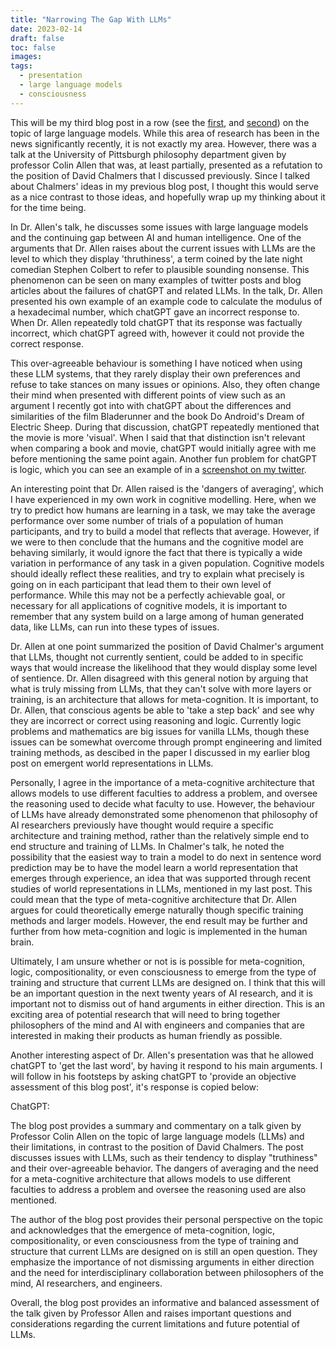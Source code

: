 ```yaml
---
title: "Narrowing The Gap With LLMs"
date: 2023-02-14
draft: false
toc: false
images:
tags:
  - presentation
  - large language models
  - consciousness 
---
```


This will be my third blog post in a row (see the [first](https://tylerjamesmalloy.github.io/posts/sentience/), and [second](https://tylerjamesmalloy.github.io/posts/neurips-2022/)) on the topic of large language models. While this area of research has been in the news significantly recently, it is not exactly my area. However, there was a talk at the University of Pittsburgh philosophy department given by professor Colin Allen that was, at least partially, presented as a refutation to the position of David Chalmers that I discussed previously. Since I talked about Chalmers' ideas in my previous blog post, I thought this would serve as a nice contrast to those ideas, and hopefully wrap up my thinking about it for the time being. 

In Dr. Allen's talk, he discusses some issues with large language models and the continuing gap between AI and human intelligence. One of the arguments that Dr. Allen raises about the current issues with LLMs are the level to which they display 'thruthiness', a term coined by the late night comedian Stephen Colbert to refer to plausible sounding nonsense. This phenomenon can be seen on many examples of twitter posts and blog articles about the failures of chatGPT and related LLMs. In the talk, Dr. Allen presented his own example of an example code to calculate the modulus of a hexadecimal number, which chatGPT gave an incorrect response to. When Dr. Allen repeatedly told chatGPT that its response was factually incorrect, which chatGPT agreed with, however it could not provide the correct response. 

This over-agreeable behaviour is something I have noticed when using these LLM systems, that they rarely display their own preferences and refuse to take stances on many issues or opinions. Also, they often change their mind when presented with different points of view such as an argument I recently got into with chatGPT about the differences and similarities of the film Bladerunner and the book Do Android's Dream of Electric Sheep. During that discussion, chatGPT repeatedly mentioned that the movie is more 'visual'. When I said that that distinction isn't relevant when comparing a book and movie, chatGPT would initially agree with me before mentioning the same point again. Another fun problem for chatGPT is logic, which you can see an example of in a [screenshot on my twitter](https://twitter.com/TylerJMalloy/status/1624277084544671744/photo/1).

An interesting point that Dr. Allen raised is the 'dangers of averaging', which I have experienced in my own work in cognitive modelling. Here, when we try to predict how humans are learning in a task, we may take the average performance over some number of trials of a population of human participants, and try to build a model that reflects that average. However, if we were to then conclude that the humans and the cognitive model are behaving similarly, it would ignore the fact that there is typically a wide variation in performance of any task in a given population. Cognitive models should ideally reflect these realities, and try to explain what precisely is going on in each participant that lead them to their own level of performance. While this may not be a perfectly achievable goal, or necessary for all applications of cognitive models, it is important to remember that any system build on a large among of human generated data, like LLMs, can run into these types of issues. 

Dr. Allen at one point summarized the position of David Chalmer's argument that LLMs, thought not currently sentient, could be added to in specific ways that would increase the likelihood that they would display some level of sentience. Dr. Allen disagreed with this general notion by arguing that what is truly missing from LLMs, that they can't solve with more layers or training, is an architecture that allows for meta-cognition. It is important, to Dr. Allen, that conscious agents be able to 'take a step back' and see why they are incorrect or correct using reasoning and logic. Currently logic problems and mathematics are big issues for vanilla LLMs, though these issues can be somewhat overcome through prompt engineering and limited training methods, as descibed in the paper I discussed in my earlier blog post on emergent world representations in LLMs. 

Personally, I agree in the importance of a meta-cognitive architecture that allows models to use different faculties to address a problem, and oversee the reasoning used to decide what faculty to use. However, the behaviour of LLMs have already demonstrated some phenomenon that philosophy of AI researchers previously have thought would require a specific architecture and training method, rather than the relatively simple end to end structure and training of LLMs. In Chalmer's talk, he noted the possibility that the easiest way to train a model to do next in sentence word prediction may be to have the model learn a world representation that emerges through experience, an idea that was supported through recent studies of world representations in LLMs, mentioned in my last post. This could mean that the type of meta-cognitive architecture that Dr. Allen argues for could theoretically emerge naturally though specific training methods and larger models. However, the end result may be further and further from how meta-cognition and logic is implemented in the human brain. 

Ultimately, I am unsure whether or not is is possible for meta-cognition, logic, compositionality, or even consciousness to emerge from the type of training and structure that current LLMs are designed on. I think that this will be an important question in the next twenty years of AI research, and it is important not to dismiss out of hand arguments in either direction. This is an exciting area of potential research that will need to bring together philosophers of the mind and AI with engineers and companies that are interested in making their products as human friendly as possible. 

Another interesting aspect of Dr. Allen's presentation was that he allowed chatGPT to 'get the last word', by having it respond to his main arguments. I will follow in his footsteps by asking chatGPT to 'provide an objective assessment of this blog post', it's response is copied below: 

ChatGPT: 

The blog post provides a summary and commentary on a talk given by Professor Colin Allen on the topic of large language models (LLMs) and their limitations, in contrast to the position of David Chalmers. The post discusses issues with LLMs, such as their tendency to display "truthiness" and their over-agreeable behavior. The dangers of averaging and the need for a meta-cognitive architecture that allows models to use different faculties to address a problem and oversee the reasoning used are also mentioned.

The author of the blog post provides their personal perspective on the topic and acknowledges that the emergence of meta-cognition, logic, compositionality, or even consciousness from the type of training and structure that current LLMs are designed on is still an open question. They emphasize the importance of not dismissing arguments in either direction and the need for interdisciplinary collaboration between philosophers of the mind, AI researchers, and engineers.

Overall, the blog post provides an informative and balanced assessment of the talk given by Professor Allen and raises important questions and considerations regarding the current limitations and future potential of LLMs.
